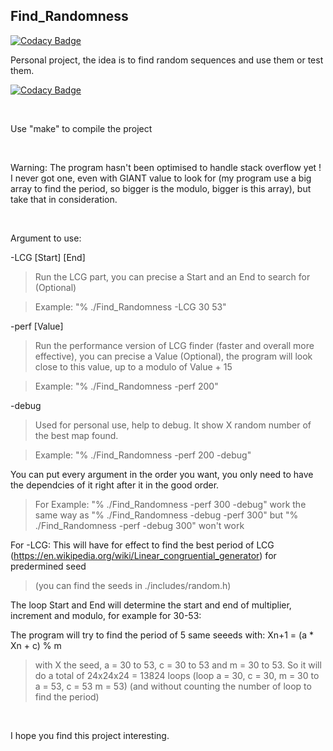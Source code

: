 ## Find_Randomness

[![Codacy Badge](https://api.codacy.com/project/badge/Grade/0d390452c3c3489d85da6a18a59aae1e)](https://app.codacy.com/gh/Alexdelia/Find_Randomness?utm_source=github.com&utm_medium=referral&utm_content=Alexdelia/Find_Randomness&utm_campaign=Badge_Grade_Settings)

Personal project, the idea is to find random sequences and use them or test them.

[![Codacy Badge](https://app.codacy.com/project/badge/Grade/2704c025c72249f2805b988368aabad8)](https://www.codacy.com/gh/Alexdelia/Find_Randomness/dashboard?utm_source=github.com&amp;utm_medium=referral&amp;utm_content=Alexdelia/Find_Randomness&amp;utm_campaign=Badge_Grade)

<br />

Use "make" to compile the project

<br />

Warning: The program hasn't been optimised to handle stack overflow yet ! I never got one, even with GIANT value to look for (my program use a big array to find the period, so bigger is the modulo, bigger is this array), but take that in consideration.

<br />

Argument to use:

-LCG [Start] [End]
> Run the LCG part, you can precise a Start and an End to search for (Optional)

> Example: "% ./Find_Randomness -LCG 30 53"

-perf [Value]
> Run the performance version of LCG finder (faster and overall more effective), you can precise a Value (Optional), the program will look close to this value, up to a modulo of Value + 15

> Example: "% ./Find_Randomness -perf 200"

-debug
> Used for personal use, help to debug. It show X random number of the best map found.

> Example: "% ./Find_Randomness -perf 200 -debug"

You can put every argument in the order you want, you only need to have the dependcies of it right after it in the good order.
> For Example:
"% ./Find_Randomness -perf 300 -debug" work the same way as "% ./Find_Randomness -debug -perf 300" but "% ./Find_Randomness -perf -debug 300" won't work

For -LCG:
This will have for effect to find the best period of LCG (https://en.wikipedia.org/wiki/Linear_congruential_generator) for predermined seed
> (you can find the seeds in ./includes/random.h)

The loop Start and End will determine the start and end of multiplier, increment and modulo, for example for 30-53:

The program will try to find the period of 5 same seeeds with: Xn+1 = (a * Xn + c) % m

> with X the seed, a = 30 to 53, c = 30 to 53 and m = 30 to 53. So it will do a total of 24x24x24 = 13824 loops
> (loop a = 30, c = 30, m = 30 to a = 53, c = 53 m = 53)
> (and without counting the number of loop to find the period)

<br />

I hope you find this project interesting.
